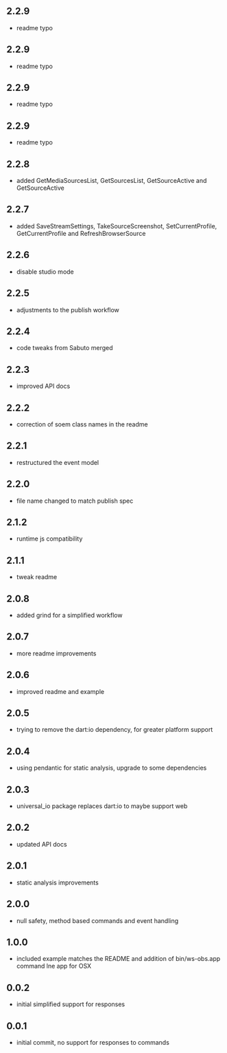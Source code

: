 
## 2.2.9
* readme typo

## 2.2.9
* readme typo

## 2.2.9
* readme typo

## 2.2.9
* readme typo

## 2.2.8
* added GetMediaSourcesList, GetSourcesList, GetSourceActive and GetSourceActive

## 2.2.7
* added SaveStreamSettings, TakeSourceScreenshot, SetCurrentProfile, GetCurrentProfile and RefreshBrowserSource

## 2.2.6
* disable studio mode

## 2.2.5
* adjustments to the publish workflow

## 2.2.4
* code tweaks from Sabuto merged

## 2.2.3
* improved API docs

## 2.2.2
* correction of soem class names in the readme

## 2.2.1
* restructured the event model

## 2.2.0
* file name changed to match publish spec

## 2.1.2
* runtime js compatibility

## 2.1.1
* tweak readme

## 2.0.8
* added grind for a simplified workflow

## 2.0.7
* more readme improvements

## 2.0.6
* improved readme and example

## 2.0.5
* trying to remove the dart:io dependency, for greater platform support

## 2.0.4
* using pendantic for static analysis, upgrade to some dependencies

## 2.0.3
* universal_io package replaces dart:io to maybe support web

## 2.0.2
* updated API docs

## 2.0.1
* static analysis improvements

## 2.0.0
* null safety, method based commands and event handling

## 1.0.0
* included example matches the README and addition of bin/ws-obs.app command lne app for OSX

## 0.0.2
* initial simplified support for responses

## 0.0.1
* initial commit, no support for responses to commands
